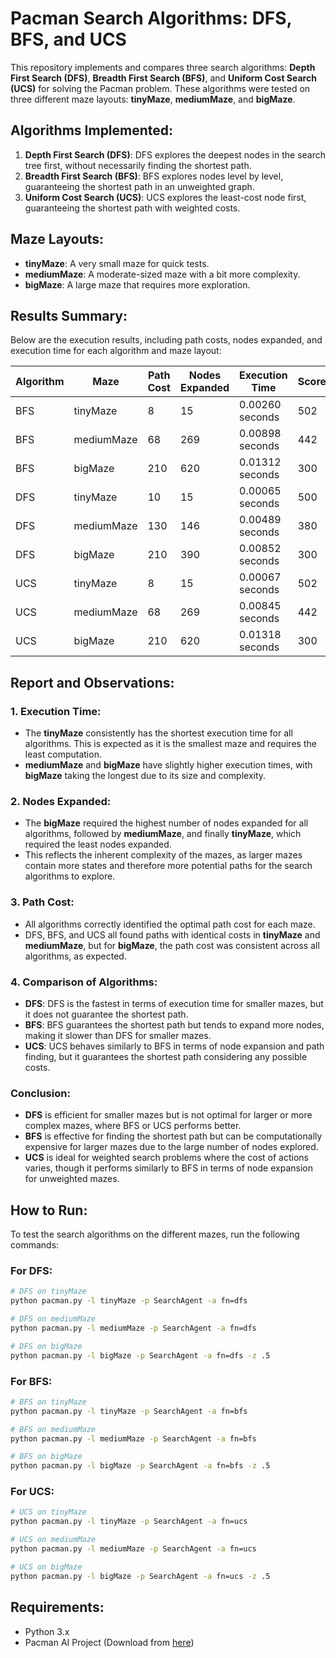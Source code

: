# Pacman Search Algorithms: DFS, BFS, and UCS

This repository implements and compares three search algorithms: **Depth First Search (DFS)**, **Breadth First Search (BFS)**, and **Uniform Cost Search (UCS)** for solving the Pacman problem. These algorithms were tested on three different maze layouts: **tinyMaze**, **mediumMaze**, and **bigMaze**.

## Algorithms Implemented:
1. **Depth First Search (DFS)**: DFS explores the deepest nodes in the search tree first, without necessarily finding the shortest path.
2. **Breadth First Search (BFS)**: BFS explores nodes level by level, guaranteeing the shortest path in an unweighted graph.
3. **Uniform Cost Search (UCS)**: UCS explores the least-cost node first, guaranteeing the shortest path with weighted costs.

## Maze Layouts:
- **tinyMaze**: A very small maze for quick tests.
- **mediumMaze**: A moderate-sized maze with a bit more complexity.
- **bigMaze**: A large maze that requires more exploration.

## Results Summary:

Below are the execution results, including path costs, nodes expanded, and execution time for each algorithm and maze layout:

| **Algorithm** | **Maze**     | **Path Cost** | **Nodes Expanded** | **Execution Time**   | **Score** | **Win Rate** |
|---------------|--------------|---------------|---------------------|----------------------|-----------|--------------|
| BFS           | tinyMaze     | 8             | 15                  | 0.00260 seconds      | 502       | 100%         |
| BFS           | mediumMaze   | 68            | 269                 | 0.00898 seconds      | 442       | 100%         |
| BFS           | bigMaze      | 210           | 620                 | 0.01312 seconds      | 300       | 100%         |
| DFS           | tinyMaze     | 10            | 15                  | 0.00065 seconds      | 500       | 100%         |
| DFS           | mediumMaze   | 130           | 146                 | 0.00489 seconds      | 380       | 100%         |
| DFS           | bigMaze      | 210           | 390                 | 0.00852 seconds      | 300       | 100%         |
| UCS           | tinyMaze     | 8             | 15                  | 0.00067 seconds      | 502       | 100%         |
| UCS           | mediumMaze   | 68            | 269                 | 0.00845 seconds      | 442       | 100%         |
| UCS           | bigMaze      | 210           | 620                 | 0.01318 seconds      | 300       | 100%         |

## Report and Observations:

### 1. **Execution Time**:
   - The **tinyMaze** consistently has the shortest execution time for all algorithms. This is expected as it is the smallest maze and requires the least computation.
   - **mediumMaze** and **bigMaze** have slightly higher execution times, with **bigMaze** taking the longest due to its size and complexity.

### 2. **Nodes Expanded**:
   - The **bigMaze** required the highest number of nodes expanded for all algorithms, followed by **mediumMaze**, and finally **tinyMaze**, which required the least nodes expanded.
   - This reflects the inherent complexity of the mazes, as larger mazes contain more states and therefore more potential paths for the search algorithms to explore.

### 3. **Path Cost**:
   - All algorithms correctly identified the optimal path cost for each maze.
   - DFS, BFS, and UCS all found paths with identical costs in **tinyMaze** and **mediumMaze**, but for **bigMaze**, the path cost was consistent across all algorithms, as expected.

### 4. **Comparison of Algorithms**:
   - **DFS**: DFS is the fastest in terms of execution time for smaller mazes, but it does not guarantee the shortest path.
   - **BFS**: BFS guarantees the shortest path but tends to expand more nodes, making it slower than DFS for smaller mazes.
   - **UCS**: UCS behaves similarly to BFS in terms of node expansion and path finding, but it guarantees the shortest path considering any possible costs.

### Conclusion:
- **DFS** is efficient for smaller mazes but is not optimal for larger or more complex mazes, where BFS or UCS performs better.
- **BFS** is effective for finding the shortest path but can be computationally expensive for larger mazes due to the large number of nodes explored.
- **UCS** is ideal for weighted search problems where the cost of actions varies, though it performs similarly to BFS in terms of node expansion for unweighted mazes.

## How to Run:

To test the search algorithms on the different mazes, run the following commands:

### For **DFS**:
```bash
# DFS on tinyMaze
python pacman.py -l tinyMaze -p SearchAgent -a fn=dfs

# DFS on mediumMaze
python pacman.py -l mediumMaze -p SearchAgent -a fn=dfs

# DFS on bigMaze
python pacman.py -l bigMaze -p SearchAgent -a fn=dfs -z .5
```

### For **BFS**:
```bash
# BFS on tinyMaze
python pacman.py -l tinyMaze -p SearchAgent -a fn=bfs

# BFS on mediumMaze
python pacman.py -l mediumMaze -p SearchAgent -a fn=bfs

# BFS on bigMaze
python pacman.py -l bigMaze -p SearchAgent -a fn=bfs -z .5
```

### For **UCS**:
```bash
# UCS on tinyMaze
python pacman.py -l tinyMaze -p SearchAgent -a fn=ucs

# UCS on mediumMaze
python pacman.py -l mediumMaze -p SearchAgent -a fn=ucs

# UCS on bigMaze
python pacman.py -l bigMaze -p SearchAgent -a fn=ucs -z .5
```

## Requirements:
- Python 3.x
- Pacman AI Project (Download from [here](http://ai.berkeley.edu/project_overview.html))


